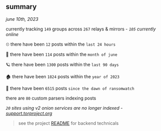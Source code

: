 
## summary
_june 10th, 2023_

currently tracking `149` groups across `267` relays & mirrors - _`105` currently online_

⏲ there have been `12` posts within the `last 24 hours`

🦈 there have been `114` posts within the `month of june`

🪐 there have been `1300` posts within the `last 90 days`

🏚 there have been `1824` posts within the `year of 2023`

🦕 there have been `6515` posts `since the dawn of ransomwatch`

there are `80` custom parsers indexing posts

_`20` sites using v2 onion services are no longer indexed - [support.torproject.org](https://support.torproject.org/onionservices/v2-deprecation/)_

> see the project [README](https://github.com/joshhighet/ransomwatch#ransomwatch--) for backend technicals
